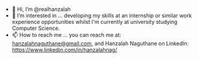 - 👋 Hi, I’m @realhanzalah
- 👀 I’m interested in ... developing my skills at an internship or similar work experience opportunities whilst I'm currently at university studying Computer Science.
- 📫 How to reach me ... you can reach me at: hanzalahnaguthane@gmail.com, and Hanzalah Naguthane on LinkedIn: https://www.linkedin.com/in/hanzalahnag/

<!---
realhanzalah/realhanzalah is a ✨ special ✨ repository because its `README.md` (this file) appears on your GitHub profile.
You can click the Preview link to take a look at your changes.
--->
